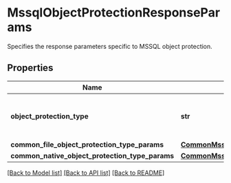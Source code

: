 # MssqlObjectProtectionResponseParams

Specifies the response parameters specific to MSSQL object protection.

## Properties
Name | Type | Description | Notes
------------ | ------------- | ------------- | -------------
**object_protection_type** | **str** | Specifies the MSSQL Object Protection type. | 
**common_file_object_protection_type_params** | [**CommonMssqlFileObjectProtectionParams**](CommonMssqlFileObjectProtectionParams.md) |  | [optional] 
**common_native_object_protection_type_params** | [**CommonMssqlNativeObjectProtectionParams**](CommonMssqlNativeObjectProtectionParams.md) |  | [optional] 

[[Back to Model list]](../README.md#documentation-for-models) [[Back to API list]](../README.md#documentation-for-api-endpoints) [[Back to README]](../README.md)


